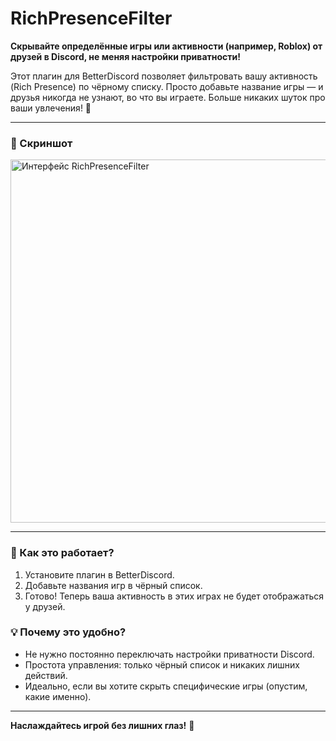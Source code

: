 # RichPresenceFilter  

**Скрывайте определённые игры или активности (например, Roblox) от друзей в Discord, не меняя настройки приватности!**  

Этот плагин для BetterDiscord позволяет фильтровать вашу активность (Rich Presence) по чёрному списку. Просто добавьте название игры — и друзья никогда не узнают, во что вы играете. Больше никаких шуток про ваши увлечения! 🩷  

---

### 📸 Скриншот  
<img width="581" alt="Интерфейс RichPresenceFilter" src="https://github.com/user-attachments/assets/9aff071b-a4dc-4d7d-bc4d-07e706bf9b8f" />  

---

### 🔧 Как это работает?
1. Установите плагин в BetterDiscord.  
2. Добавьте названия игр в чёрный список.  
3. Готово! Теперь ваша активность в этих играх не будет отображаться у друзей.  

### 💡 Почему это удобно?  
- Не нужно постоянно переключать настройки приватности Discord.  
- Простота управления: только чёрный список и никаких лишних действий.
- Идеально, если вы хотите скрыть специфические игры (опустим, какие именно).  

--- 

**Наслаждайтесь игрой без лишних глаз!** 🚀  

